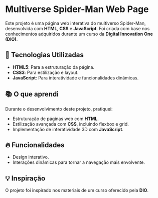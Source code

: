 # Multiverse Spider-Man Web Page

Este projeto é uma página web interativa do multiverso Spider-Man, desenvolvida com **HTML**, **CSS** e **JavaScript**. Foi criada com base nos conhecimentos adquiridos durante um curso da **Digital Innovation One (DIO)**.

## 🚀 Tecnologias Utilizadas

- **HTML5**: Para a estruturação da página.
- **CSS3**: Para estilização e layout.
- **JavaScript**: Para interatividade e funcionalidades dinâmicas.

## 📚 O que aprendi

Durante o desenvolvimento deste projeto, pratiquei:

- Estruturação de páginas web com **HTML**.
- Estilização avançada com **CSS**, incluindo flexbox e grid.
- Implementação de interatividade 3D com **JavaScript**.

## 🔥 Funcionalidades

- Design interativo.
- Interações dinâmicas para tornar a navegação mais envolvente.

## 💡 Inspiração

O projeto foi inspirado nos materiais de um curso oferecido pela **DIO**.
